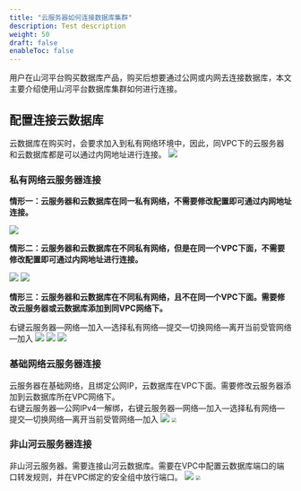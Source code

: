 ```yaml
---
title: "云服务器如何连接数据库集群"
description: Test description
weight: 50
draft: false
enableToc: false
---
```


用户在山河平台购买数据库产品，购买后想要通过公网或内网去连接数据库，本文主要介绍使用山河平台数据库集群如何进行连接。

## 配置连接云数据库
云数据库在购买时，会要求加入到私有网络环境中，因此，同VPC下的云服务器和云数据库都是可以通过内网地址进行连接。
![](../../../_images/instance_connect_cluster1.png)

### 私有网络云服务器连接
**情形一：云服务器和云数据库在同一私有网络，不需要修改配置即可通过内网地址连接。**

![](../../../_images/instance_connect_cluster2.png)

**情形二：云服务器和云数据库在不同私有网络，但是在同一个VPC下面，不需要修改配置即可通过内网地址进行连接。**

![](../../../_images/instance_connect_cluster3.png)
![](../../../_images/instance_connect_cluster4.png)

**情形三：云服务器和云数据库在不同私有网络，且不在同一个VPC下面。需要修改云服务器或云数据库添加到同VPC网络下。**  

右键云服务器—网络—加入—选择私有网络—提交—切换网络—离开当前受管网络—加入
![](../../../_images/instance_connect_cluster5.png)
![](../../../_images/instance_connect_cluster6.png)
![](../../../_images/instance_connect_cluster7.png)

### 基础网络云服务器连接
云服务器在基础网络，且绑定公网IP，云数据库在VPC下面。需要修改云服务器添加到云数据库所在VPC网络下。  
右键云服务器—公网IPv4—解绑，右键云服务器—网络—加入—选择私有网络—提交—切换网络—离开当前受管网络—加入
![](../../../_images/instance_connect_cluster8.png)
<img src="../../../_images/instance_connect_cluster7.png" style="zoom:50%;" />

### 非山河云服务器连接
非山河云服务器。需要连接山河云数据库。需要在VPC中配置云数据库端口的端口转发规则，并在VPC绑定的安全组中放行端口。
![](../../../_images/instance_connect_cluster9.png)
<img src="../../../_images/instance_connect_cluster10.png" style="zoom:50%;" />